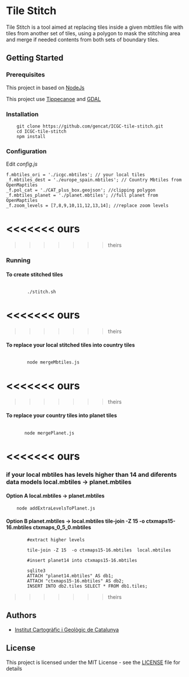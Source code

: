 # Tile Stitch
Tile Stitch is a tool aimed at replacing tiles inside a given mbttiles file with tiles from another set of tiles, using a polygon to mask the stitching area and merge if needed contents from both sets of boundary tiles.

## Getting Started


### Prerequisites

This project in based on [NodeJs](https://nodejs.org/en/)

This project use [Tippecanoe](https://github.com/mapbox/tippecanoe) and [GDAL](https://gdal.org/) 

### Installation

```
    git clone https://github.com/gencat/ICGC-tile-stitch.git
    cd ICGC-tile-stitch
    npm install

```


### Configuration

Edit *config.js*   

```
f.mbtiles_ori = './icgc.mbtiles'; // your local tiles
_f.mbtiles_dest = './europe_spain.mbtiles'; // Country Mbtiles from OpenMaptiles
_f.pol_cat = './CAT_plus_box.geojson'; //clipping polygon
_f.mbtiles_planet = './planet.mbtiles'; //full planet from OpenMaptiles
_f.zoom_levels = [7,8,9,10,11,12,13,14]; //replace zoom levels
```

<<<<<<< ours
=======

>>>>>>> theirs
### Running

#### To create stitched tiles

```

        ./stitch.sh

```
<<<<<<< ours
=======


>>>>>>> theirs
#### To replace your local stitched tiles into country tiles


```

        node mergeMbtiles.js

```

<<<<<<< ours
=======

>>>>>>> theirs
        
#### To replace your country tiles into planet tiles


```

       node mergePlanet.js

```

<<<<<<< ours
=======

### if your local mbtiles has levels higher than 14 and diferents data models local.mbtiles -> planet.mbtiles

#### Option A  local.mbtiles -> planet.mbtiles

```
    node addExtraLevelsToPlanet.js
```
#### Option B  planet.mbtiles -> local.mbtiles  tile-join -Z 15 -o ctxmaps15-16.mbtiles ctxmaps_0_5_0.mbtiles
```
        #extract higher levels

        tile-join -Z 15  -o ctxmaps15-16.mbtiles  local.mbtiles

        #insert planet14 into ctxmaps15-16.mbtiles
        
        sqlite3
        ATTACH "planet14.mbtiles" AS db1;
        ATTACH "ctxmaps15-16.mbtiles" AS db2;
        INSERT INTO db2.tiles SELECT * FROM db1.tiles;

```


>>>>>>> theirs
## Authors

* [Institut Cartogràfic i Geològic de Catalunya](https://www.icgc.cat/)


## License

This project is licensed under the MIT License - see the [LICENSE](LICENSE) file for details



